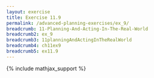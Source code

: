```yaml
---
layout: exercise
title: Exercise 11.9
permalink: /advanced-planning-exercises/ex_9/
breadcrumb: 11-Planning-And-Acting-In-The-Real-World
breadcrumb2: ex_9
breadcrumb3: 11planningAndActingInTheRealWorld
breadcrumb4: ch11ex9
breadcrumb5: ex11.9
---
```


{% include mathjax_support %}


